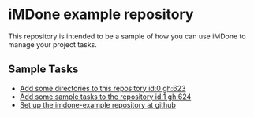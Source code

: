 iMDone example repository
====
This repository is intended to be a sample of how you can use iMDone to manage your project tasks.

Sample Tasks
----
- [Add some directories to this repository id:0 gh:623](#TODO:0)
- [Add some sample tasks to the repository id:1 gh:624](#TODO:30)
- [Set up the imdone-example repository at github](#DONE:0)
